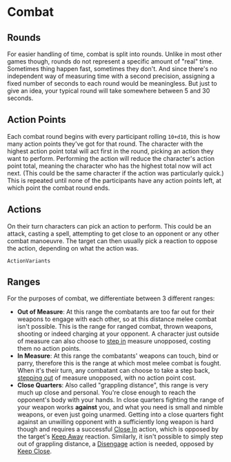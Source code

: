 # Combat

## Rounds

For easier handling of time, combat is split into rounds. Unlike in most other games though, rounds do not represent a specific amount of "real" time. Sometimes thing happen fast, sometimes they don't. And since there's no independent way of measuring time with a second precision, assigning a fixed number of seconds to each round would be meaningless. But just to give an idea, your typical round will take somewhere between 5 and 30 seconds.

## Action Points

Each combat round begins with every participant rolling `10+d10`, this is how many action points they've got for that round. The character with the highest action point total will act first in the round, picking an action they want to perform. Performing the action will reduce the character's action point total, meaning the character who has the highest total now will act next. (This could be the same character if the action was particularly quick.) This is repeated until none of the participants have any action points left, at which point the combat round ends.

## Actions

On their turn characters can pick an action to perform. This could be an attack, casting a spell, attempting to get close to an opponent or any other combat manoeuvre. The target can then usually pick a reaction to oppose the action, depending on what the action was.

`ActionVariants`

## Ranges

For the purposes of combat, we differentiate between 3 different ranges:

* **Out of Measure**: At this range the combatants are too far out for their weapons to engage with each other, so at this distance melee combat isn't possible. This is the range for ranged combat, thrown weapons, shooting or indeed charging at your opponent. A character just outside of measure can also choose to [step in](action:step-in) measure unopposed, costing them no action points.
* **In Measure**: At this range the combatants' weapons can touch, bind or parry, therefore this is the range at which most melee combat is fought. When it's their turn, any combatant can choose to take a step back, [stepping out](action:step-out) of measure unopposed, with no action point cost.
* **Close Quarters**: Also called "grappling distance", this range is very much up close and personal. You're close enough to reach the opponent's body with your hands. In close quarters fighting the range of your weapon works **against** you, and what you need is small and nimble weapons, or even just going unarmed. Getting into a close quarters fight against an unwilling opponent with a sufficiently long weapon is hard though and requires a successful [Close In](action:close-in) action, which is opposed by the target's [Keep Away](action:keep-away) reaction. Similarly, it isn't possible to simply step out of grappling distance, a [Disengage](action:disengage) action is needed, opposed by [Keep Close](action:keep-close).
